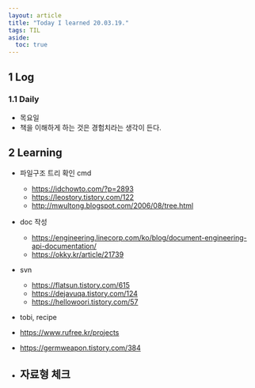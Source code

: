 ```yaml
---
layout: article
title: "Today I learned 20.03.19."
tags: TIL
aside:
  toc: true
---
```


## 1 Log

### 1.1 Daily

- 목요일
- 책을 이해하게 하는 것은 경험치라는 생각이 든다.




## 2 Learning

- 파일구조 트리 확인 cmd
  - https://idchowto.com/?p=2893
  - https://leostory.tistory.com/122
  - http://mwultong.blogspot.com/2006/08/tree.html

- doc 작성
  - https://engineering.linecorp.com/ko/blog/document-engineering-api-documentation/
  - https://okky.kr/article/21739

- svn
  - https://flatsun.tistory.com/615
  - https://dejavuqa.tistory.com/124
  - https://hellowoori.tistory.com/57

- tobi, recipe

- https://www.rufree.kr/projects

- https://germweapon.tistory.com/384

- 자료형 체크
  - 